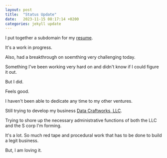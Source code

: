 ```yaml
---
layout: post
title:  "Status Update"
date:   2023-11-15 08:17:14 +0200
categories: jekyll update
---
```


I put together a subdomain for my <a href="https://resume.barrymister.com/" target="_blank">resume</a>.

It's a work in progress.

Also, had a breakthrough on soemthing very challenging today.

Something I've been working very hard on and didn't know if I could figure it out.

But I did.

Feels good.

I haven't been able to dedicate any time to my other ventures.

Still trying to develop my business <a href="https://datacraftworks.com/" target="_blank">Data Craftworks, LLC</a>.

Trying to shore up the necessary administrative functions of both the LLC and the S corp I'm forming.

It's a lot. So much red tape and procedural work that has to be done to build a legit business.

But, I am loving it.
